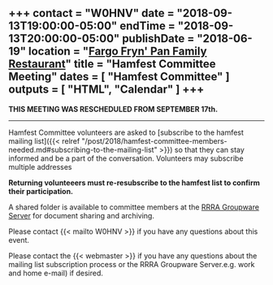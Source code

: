 +++
contact = "W0HNV"
date = "2018-09-13T19:00:00-05:00"
endTime = "2018-09-13T20:00:00-05:00"
publishDate = "2018-06-19"
location = "[Fargo Fryn' Pan Family Restaurant](/places/fargo-fryn-pan-family-restaurant/)"
title = "Hamfest Committee Meeting"
dates = [ "Hamfest Committee" ]
outputs = [ "HTML", "Calendar" ]
+++
---

**THIS MEETING WAS RESCHEDULED FROM SEPTEMBER 17th.**

---
Hamfest Committee volunteers are asked to [subscribe to the hamfest
mailing list]({{< relref "/post/2018/hamfest-committee-members-needed.md#subscribing-to-the-mailing-list" >}})
so that they can stay informed and be a part of the
conversation. Volunteers may subscribe multiple addresses

**Returning volunteeers must re-resubscribe to the hamfest list to
confirm their participation.**

A shared folder is available to committee
members at the <a href="https://cloud.rrra.org" rel="nofollow">RRRA
Groupware Server</a> for document sharing and archiving.

Please contact {{< mailto W0HNV >}} if you have any questions about this
event.

Please contact the {{< webmaster >}} if you have any questions about the
mailing list subscription process or the RRRA Groupware Server.e.g. work and home e-mail) if desired.

